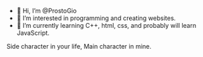 - 👋 Hi, I’m @ProstoGio
- 👀 I’m interested in programming and creating websites.
- 🌱 I’m currently learning C++, html, css, and probably will learn JavaScript.

Side character in your life, Main character in mine.

<!---
ProstoGio/ProstoGio is a ✨ special ✨ repository because its `README.md` (this file) appears on your GitHub profile.
You can click the Preview link to take a look at your changes.
--->
